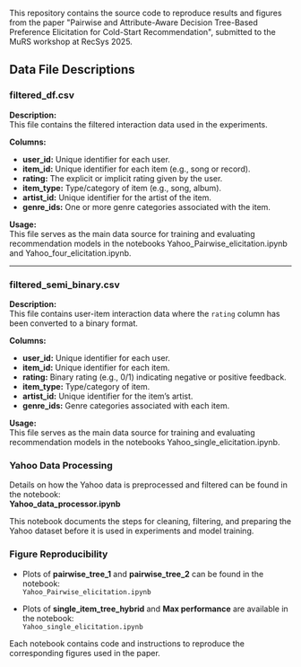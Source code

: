 This repository contains the source code to reproduce results and figures from the paper "Pairwise and Attribute-Aware Decision Tree-Based Preference Elicitation for Cold-Start Recommendation", submitted to the MuRS workshop at RecSys 2025.



## Data File Descriptions

### filtered_df.csv
**Description:**  
This file contains the filtered interaction data used in the experiments.

**Columns:**  
- **user_id:** Unique identifier for each user.  
- **item_id:** Unique identifier for each item (e.g., song or record).  
- **rating:** The explicit or implicit rating given by the user.  
- **item_type:** Type/category of item (e.g., song, album).  
- **artist_id:** Unique identifier for the artist of the item.  
- **genre_ids:** One or more genre categories associated with the item.  

**Usage:**  
This file serves as the main data source for training and evaluating recommendation models in the notebooks Yahoo_Pairwise_elicitation.ipynb and Yahoo_four_elicitation.ipynb.

---

### filtered_semi_binary.csv
**Description:**  
This file contains user-item interaction data where the `rating` column has been converted to a binary format.

**Columns:**  
- **user_id:** Unique identifier for each user.  
- **item_id:** Unique identifier for each item.  
- **rating:** Binary rating (e.g., 0/1) indicating negative or positive feedback.  
- **item_type:** Type/category of item.  
- **artist_id:** Unique identifier for the item’s artist.  
- **genre_ids:** Genre categories associated with each item.  

**Usage:**  
This file serves as the main data source for training and evaluating recommendation models in the notebooks Yahoo_single_elicitation.ipynb.

### Yahoo Data Processing

Details on how the Yahoo data is preprocessed and filtered can be found in the notebook:  
**Yahoo_data_processor.ipynb**

This notebook documents the steps for cleaning, filtering, and preparing the Yahoo dataset before it is used in experiments and model training.


### Figure Reproducibility

- Plots of **pairwise_tree_1** and **pairwise_tree_2** can be found in the notebook:  
  `Yahoo_Pairwise_elicitation.ipynb`

- Plots of **single_item_tree_hybrid** and **Max performance** are available in the notebook:  
  `Yahoo_single_elicitation.ipynb`

Each notebook contains code and instructions to reproduce the corresponding figures used in the paper.

